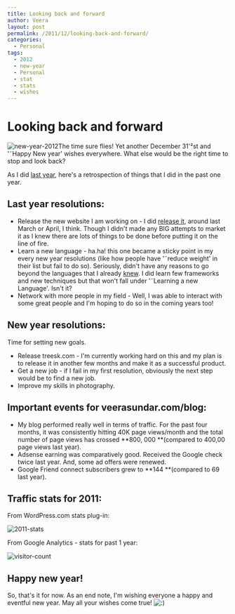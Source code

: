 ```yaml
---
title: Looking back and forward
author: Veera
layout: post
permalink: /2011/12/looking-back-and-forward/
categories:
  - Personal
tags:
  - 2012
  - new-year
  - Personal
  - stat
  - stats
  - wishes
---
```

# Looking back and forward

![][1]The time sure flies! Yet another December 31'²st and '˜Happy New year' wishes everywhere. What else would be the right time to stop and look back?

 [1]: http://veerasundar.com/img/2011/12/new-year-2012.png "new-year-2012"

As I did [last year][2], here's a retrospection of things that I did in the past one year.

 [2]: http://veerasundar.com/blog/2010/12/so-long-2010-welcome-2011/ "Last year retrospection"

## Last year resolutions:

*   Release the new website I am working on - I did [release it][3], around last March or April, I think. Though I didn't made any BIG attempts to market it as I knew there are lots of things to be done before putting it on the line of fire.
*   Learn a new language - ha.ha! this one became a sticky point in my every new year resolutions (like how people have '˜reduce weight' in their list but fail to do so). Seriously, didn't have any reasons to go beyond the languages that I already [knew][4]. I did learn few frameworks and new techniques but that won't fall under '˜Learning a new Language'. Isn't it?
*   Network with more people in my field - Well, I was able to interact with some great people and I'm hoping to do so in the coming years too!

 [3]: http://www.timethetask.com
 [4]: http://veerasundar.com/resume/ "resume"

## New year resolutions:

Time for setting new goals.

*   Release treesk.com - I'm currently working hard on this and my plan is to release it in another few months and make it as a successful product.
*   Get a new job - if I fail in my first resolution, obviously the next step would be to find a new job.
*   Improve my skills in photography.

## Important events for veerasundar.com/blog:

*   My blog performed really well in terms of traffic. For the past four months, it was consistently hitting 40K page views/month and the total number of page views has crossed **800, 000 **(compared to 400,00 page views last year).
*   Adsense earning was comparatively good. Received the Google check twice last year. And, some ad offers were renewed.
*   Google Friend connect subscribers grew to **144 **(compared to 69 last year).

## Traffic stats for 2011:

From WordPress.com stats plug-in:

![][5]

 [5]: http://veerasundar.com/img/2011/12/2011-stats.png "2011-stats"

From Google Analytics - stats for past 1 year:

![][6]

 [6]: http://veerasundar.com/img/2011/12/visitor-count.png "visitor-count"

## Happy new year!

So, that's it for now. As an end note, I'm wishing everyone a happy and eventful new year. May all your wishes come true! ![:)][7] 

 [7]: http://veerasundar.com/blog/wp-includes/images/smilies/icon_smile.gif